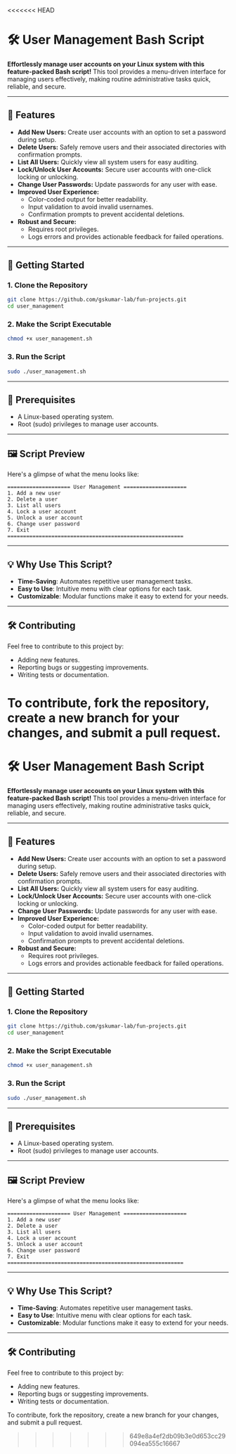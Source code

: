 <<<<<<< HEAD
# 🛠️ User Management Bash Script

**Effortlessly manage user accounts on your Linux system with this feature-packed Bash script!** This tool provides a menu-driven interface for managing users effectively, making routine administrative tasks quick, reliable, and secure.

---

## 🌟 Features

- **Add New Users:** Create user accounts with an option to set a password during setup.
- **Delete Users:** Safely remove users and their associated directories with confirmation prompts.
- **List All Users:** Quickly view all system users for easy auditing.
- **Lock/Unlock User Accounts:** Secure user accounts with one-click locking or unlocking.
- **Change User Passwords:** Update passwords for any user with ease.
- **Improved User Experience:**
    - Color-coded output for better readability.
    - Input validation to avoid invalid usernames.
    - Confirmation prompts to prevent accidental deletions.
- **Robust and Secure:**
    - Requires root privileges.
    - Logs errors and provides actionable feedback for failed operations.

---

## 🚀 Getting Started

### 1. Clone the Repository

```bash
git clone https://github.com/gskumar-lab/fun-projects.git
cd user_management

```

### 2. Make the Script Executable

```bash
chmod +x user_management.sh

```

### 3. Run the Script

```bash
sudo ./user_management.sh

```

---

## 🔧 Prerequisites

- A Linux-based operating system.
- Root (sudo) privileges to manage user accounts.

---

## 🖼️ Script Preview

Here's a glimpse of what the menu looks like:

```
==================== User Management ====================
1. Add a new user
2. Delete a user
3. List all users
4. Lock a user account
5. Unlock a user account
6. Change user password
7. Exit
========================================================

```

---

## 💡 Why Use This Script?

- **Time-Saving**: Automates repetitive user management tasks.
- **Easy to Use**: Intuitive menu with clear options for each task.
- **Customizable**: Modular functions make it easy to extend for your needs.

---

## 🛠️ Contributing

Feel free to contribute to this project by:

- Adding new features.
- Reporting bugs or suggesting improvements.
- Writing tests or documentation.

To contribute, fork the repository, create a new branch for your changes, and submit a pull request.
=======
# 🛠️ User Management Bash Script

**Effortlessly manage user accounts on your Linux system with this feature-packed Bash script!** 
This tool provides a menu-driven interface for managing users effectively, making routine administrative tasks quick, reliable, and secure.

---

## 🌟 Features

- **Add New Users:** Create user accounts with an option to set a password during setup.
- **Delete Users:** Safely remove users and their associated directories with confirmation prompts.
- **List All Users:** Quickly view all system users for easy auditing.
- **Lock/Unlock User Accounts:** Secure user accounts with one-click locking or unlocking.
- **Change User Passwords:** Update passwords for any user with ease.
- **Improved User Experience:**
    - Color-coded output for better readability.
    - Input validation to avoid invalid usernames.
    - Confirmation prompts to prevent accidental deletions.
- **Robust and Secure:**
    - Requires root privileges.
    - Logs errors and provides actionable feedback for failed operations.

---

## 🚀 Getting Started

### 1. Clone the Repository

```bash
git clone https://github.com/gskumar-lab/fun-projects.git
cd user_management

```

### 2. Make the Script Executable

```bash
chmod +x user_management.sh

```

### 3. Run the Script

```bash
sudo ./user_management.sh

```

---

## 🔧 Prerequisites

- A Linux-based operating system.
- Root (sudo) privileges to manage user accounts.

---

## 🖼️ Script Preview

Here's a glimpse of what the menu looks like:

```
==================== User Management ====================
1. Add a new user
2. Delete a user
3. List all users
4. Lock a user account
5. Unlock a user account
6. Change user password
7. Exit
========================================================

```

---

## 💡 Why Use This Script?

- **Time-Saving**: Automates repetitive user management tasks.
- **Easy to Use**: Intuitive menu with clear options for each task.
- **Customizable**: Modular functions make it easy to extend for your needs.

---

## 🛠️ Contributing

Feel free to contribute to this project by:

- Adding new features.
- Reporting bugs or suggesting improvements.
- Writing tests or documentation.

To contribute, fork the repository, create a new branch for your changes, and submit a pull request.
>>>>>>> 649e8a4ef2db09b3e0d653cc29094ea555c16667
